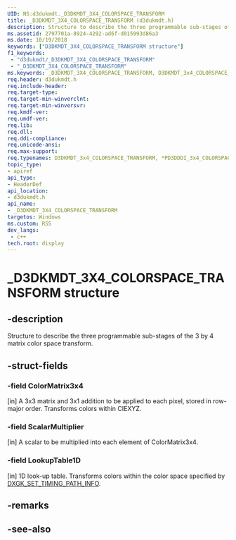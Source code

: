 ```yaml
---
UID: NS:d3dukmdt._D3DKMDT_3X4_COLORSPACE_TRANSFORM
title: _D3DKMDT_3X4_COLORSPACE_TRANSFORM (d3dukmdt.h)
description: Structure to describe the three programmable sub-stages of the 3 by 4 matrix color space transform.
ms.assetid: 2797701a-8924-4292-ad6f-d015993d86a3
ms.date: 10/19/2018
keywords: ["D3DKMDT_3X4_COLORSPACE_TRANSFORM structure"]
f1_keywords:
 - "d3dukmdt/_D3DKMDT_3X4_COLORSPACE_TRANSFORM"
 - "_D3DKMDT_3X4_COLORSPACE_TRANSFORM"
ms.keywords: _D3DKMDT_3X4_COLORSPACE_TRANSFORM, D3DKMDT_3x4_COLORSPACE_TRANSFORM, *PD3DDDI_3x4_COLORSPACE_TRANSFORM, 
req.header: d3dukmdt.h
req.include-header:
req.target-type:
req.target-min-winverclnt:
req.target-min-winversvr:
req.kmdf-ver:
req.umdf-ver:
req.lib:
req.dll:
req.ddi-compliance:
req.unicode-ansi:
req.max-support:
req.typenames: D3DKMDT_3x4_COLORSPACE_TRANSFORM, *PD3DDDI_3x4_COLORSPACE_TRANSFORM
topic_type: 
- apiref
api_type: 
- HeaderDef
api_location: 
- d3dukmdt.h
api_name: 
- _D3DKMDT_3X4_COLORSPACE_TRANSFORM
targetos: Windows
ms.custom: RS5
dev_langs:
 - c++
tech.root: display
---
```


# _D3DKMDT_3X4_COLORSPACE_TRANSFORM structure

## -description

Structure to describe the three programmable sub-stages of the 3 by 4 matrix color space transform.

## -struct-fields

### -field ColorMatrix3x4

[in] A 3x3 matrix and 3x1 addition to be applied to each pixel, stored in row-major order. Transforms colors within CIEXYZ.

### -field ScalarMultiplier

[in] A scalar to be multiplied into each element of ColorMatrix3x4.

### -field LookupTable1D

[in] 1D look-up table. Transforms colors within the color space specified by [DXGK_SET_TIMING_PATH_INFO](../d3dkmddi/ns-d3dkmddi-_dxgk_set_timing_path_info.md).

## -remarks

## -see-also
